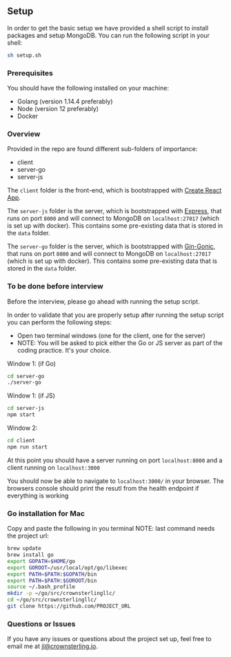 ## Setup

In order to get the basic setup we have provided a shell script to install packages and setup MongoDB. You can run the following script in your shell:

```sh
sh setup.sh
```

### Prerequisites

You should have the following installed on your machine:

- Golang (version 1.14.4 preferably)
- Node (version 12 preferably)
- Docker

### Overview

Provided in the repo are found different sub-folders of importance:

- client
- server-go
- server-js


The `client` folder is the front-end, which is bootstrapped with [Create React App](https://github.com/facebook/create-react-app).

The `server-js` folder is the server, which is bootstrapped with [Express](https://expressjs.com/), that runs on port `8000` and will connect to MongoDB on `localhost:27017` (which is set up with docker). This contains some pre-existing data that is stored in the `data` folder.

The `server-go` folder is the server, which is bootstrapped with [ Gin-Gonic](https://github.com/gin-gonic/gin), that runs on port `8000` and will connect to MongoDB on `localhost:27017` (which is set up with docker). This contains some pre-existing data that is stored in the `data` folder.


### To be done before interview

Before the interview, please go ahead with running the setup script.

In order to validate that you are properly setup after running the setup script you can perform the following steps:

- Open two terminal windows (one for the client, one for the server)
- NOTE: You will be asked to pick either the Go or JS server as part of the coding practice. It's your choice.

Window 1: (if Go)
```sh
cd server-go
./server-go
```

Window 1: (if JS)
```sh
cd server-js
npm start
```

Window 2:
```sh
cd client
npm run start
```

At this point you should have a server running on port `localhost:8000` and a client running on `localhost:3000`

You should now be able to navigate to `localhost:3000/` in your browser. The browsers console should print the resutl from the health endpoint if everything is working

### Go installation for Mac
Copy and paste the following in you terminal 
NOTE: last command needs the project url: 
 
```sh 
brew update    
brew install go
export GOPATH=$HOME/go   
export GOROOT=/usr/local/opt/go/libexec
export PATH=$PATH:$GOPATH/bin
export PATH=$PATH:$GOROOT/bin
source ~/.bash_profile
mkdir -p ~/go/src/crownsterlingllc/
cd ~/go/src/crownsterlingllc/
git clone https://github.com/PROJECT_URL 
```

### Questions or Issues
If you have any issues or questions about the project set up, feel free to email me at <jl@crownsterling.io>.



